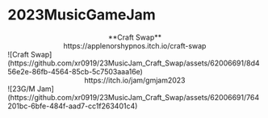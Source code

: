 # 2023MusicGameJam
<center>**Craft Swap**</center>
<center>https://applenorshypnos.itch.io/craft-swap</center>
![Craft Swap](https://github.com/xr0919/23MusicJam_Craft_Swap/assets/62006691/8d456e2e-86fb-4564-85cb-5c7503aaa16e)
<center>https://itch.io/jam/gmjam2023</center>
![23G/M Jam](https://github.com/xr0919/23MusicJam_Craft_Swap/assets/62006691/764201bc-6bfe-484f-aad7-cc1f263401c4)

